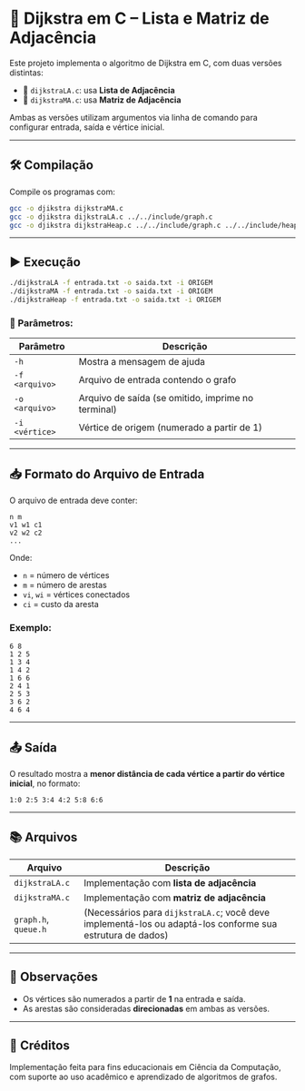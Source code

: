 
# 🧭 Dijkstra em C – Lista e Matriz de Adjacência

Este projeto implementa o algoritmo de Dijkstra em C, com duas versões distintas:
- 📘 `dijkstraLA.c`: usa **Lista de Adjacência**
- 📗 `dijkstraMA.c`: usa **Matriz de Adjacência**

Ambas as versões utilizam argumentos via linha de comando para configurar entrada, saída e vértice inicial.

---

## 🛠️ Compilação

Compile os programas com:

```bash
gcc -o djikstra dijkstraMA.c 
gcc -o djikstra dijkstraLA.c ../../include/graph.c
gcc -o djikstra dijkstraHeap.c ../../include/graph.c ../../include/heap.c
```

---

## ▶️ Execução

```bash
./dijkstraLA -f entrada.txt -o saida.txt -i ORIGEM
./dijkstraMA -f entrada.txt -o saida.txt -i ORIGEM
./dijkstraHeap -f entrada.txt -o saida.txt -i ORIGEM
```

### 🔧 Parâmetros:

| Parâmetro | Descrição |
|----------|-----------|
| `-h`     | Mostra a mensagem de ajuda |
| `-f <arquivo>` | Arquivo de entrada contendo o grafo |
| `-o <arquivo>` | Arquivo de saída (se omitido, imprime no terminal) |
| `-i <vértice>` | Vértice de origem (numerado a partir de 1) |

---

## 📥 Formato do Arquivo de Entrada

O arquivo de entrada deve conter:

```
n m
v1 w1 c1
v2 w2 c2
...
```

Onde:
- `n` = número de vértices
- `m` = número de arestas
- `vi`, `wi` = vértices conectados
- `ci` = custo da aresta

### Exemplo:
```
6 8
1 2 5
1 3 4
1 4 2
1 6 6
2 4 1
2 5 3
3 6 2
4 6 4
```

---

## 📤 Saída

O resultado mostra a **menor distância de cada vértice a partir do vértice inicial**, no formato:

```
1:0 2:5 3:4 4:2 5:8 6:6
```

---

## 📚 Arquivos

| Arquivo | Descrição |
|--------|-----------|
| `dijkstraLA.c` | Implementação com **lista de adjacência** |
| `dijkstraMA.c` | Implementação com **matriz de adjacência** |
| `graph.h`, `queue.h` | (Necessários para `dijkstraLA.c`; você deve implementá-los ou adaptá-los conforme sua estrutura de dados) |

---

## 📌 Observações

- Os vértices são numerados a partir de **1** na entrada e saída.
- As arestas são consideradas **direcionadas** em ambas as versões.

---

## 🤝 Créditos

Implementação feita para fins educacionais em Ciência da Computação, com suporte ao uso acadêmico e aprendizado de algoritmos de grafos.
